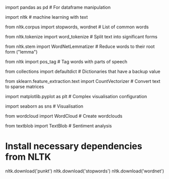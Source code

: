 import pandas as pd # For dataframe manipulation

import nltk  # machine learning with text

from nltk.corpus import stopwords, wordnet  # List of common words

from nltk.tokenize import word_tokenize  # Split text into significant forms

from nltk.stem import WordNetLemmatizer  # Reduce words to their root form ("lemma")

from nltk import pos_tag  # Tag words with parts of speech

from collections import defaultdict  # Dictionaries that have a backup value

from sklearn.feature_extraction.text import CountVectorizer  # Convert text to sparse matrices

import matplotlib.pyplot as plt  # Complex visualisation configuration

import seaborn as sns  # Visualisation

from wordcloud import WordCloud  # Create wordclouds

from textblob import TextBlob  # Sentiment analysis
 
# Install necessary dependencies from NLTK
nltk.download('punkt')
nltk.download('stopwords')
nltk.download('wordnet')
